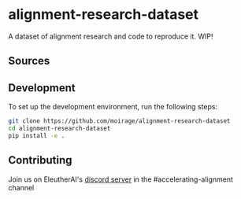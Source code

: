 # alignment-research-dataset
A dataset of alignment research and code to reproduce it. WIP!

## Sources

## Development

To set up the development environment, run the following steps:

```bash
git clone https://github.com/moirage/alignment-research-dataset
cd alignment-research-dataset
pip install -e .
```

## Contributing
Join us on EleutherAI's [discord server](https://discord.com/invite/zBGx3azzUn) in the #accelerating-alignment channel
